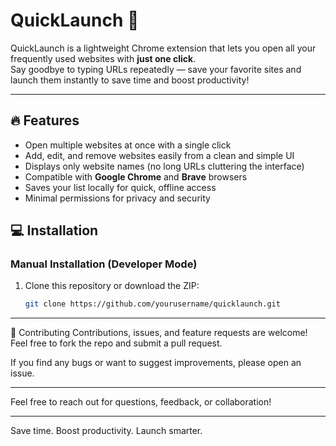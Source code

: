 # QuickLaunch 🚀

QuickLaunch is a lightweight Chrome extension that lets you open all your frequently used websites with **just one click**.  
Say goodbye to typing URLs repeatedly — save your favorite sites and launch them instantly to save time and boost productivity!

---

## 🔥 Features

- Open multiple websites at once with a single click  
- Add, edit, and remove websites easily from a clean and simple UI  
- Displays only website names (no long URLs cluttering the interface)  
- Compatible with **Google Chrome** and **Brave** browsers  
- Saves your list locally for quick, offline access  
- Minimal permissions for privacy and security  

## 💻 Installation
### Manual Installation (Developer Mode)

1. Clone this repository or download the ZIP:  
   ```bash
   git clone https://github.com/yourusername/quicklaunch.git

---
🤝 Contributing
Contributions, issues, and feature requests are welcome!
Feel free to fork the repo and submit a pull request.

If you find any bugs or want to suggest improvements, please open an issue.

---
Feel free to reach out for questions, feedback, or collaboration!

---
Save time. Boost productivity. Launch smarter.

